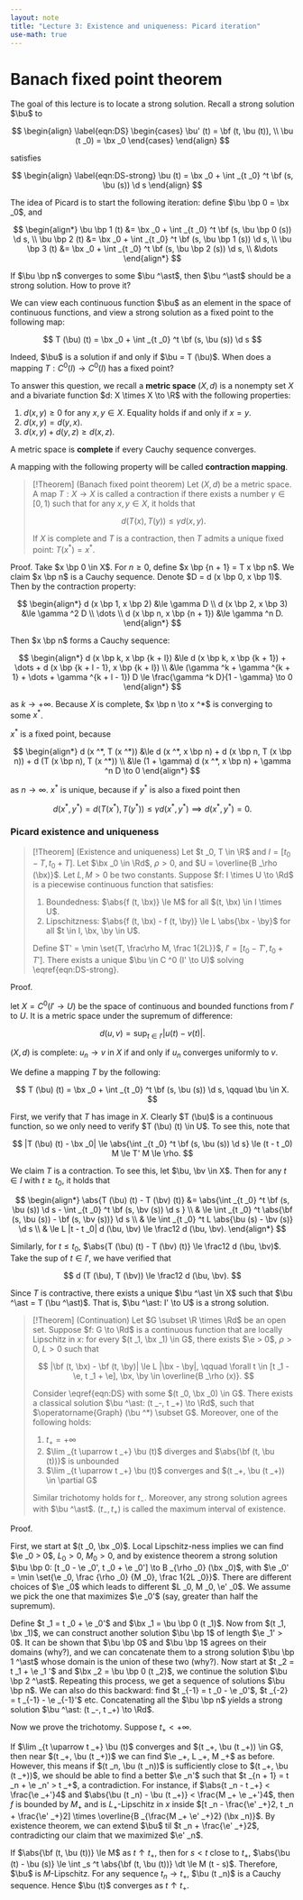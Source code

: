 ```yaml
---
layout: note
title: "Lecture 3: Existence and uniqueness: Picard iteration"
use-math: true
---
```

# Banach fixed point theorem

$$
\newcommand{\bx}{\boldsymbol x}
\newcommand{\by}{\boldsymbol y}
\newcommand{\bu}{\boldsymbol u}
\newcommand{\bv}{\boldsymbol v}
\newcommand{\bF}{\boldsymbol F}
\newcommand{\bf}{\boldsymbol f}
$$

The goal of this lecture is to locate a strong solution. Recall a strong solution $\bu$ to 

$$
\begin{align}
	\label{eqn:DS}
	\begin{cases}
		\bu' (t) = \bf (t, \bu (t)), \\
		\bu (t _0) = \bx _0
	\end{cases}
\end{align}
$$

satisfies

$$
	\begin{align}
	\label{eqn:DS-strong}
	\bu (t) = \bx _0 + \int _{t _0} ^t \bf (s, \bu (s)) \d s
	\end{align}
$$

The idea of Picard is to start the following iteration: define $\bu \bp 0 = \bx _0$, and

$$
	\begin{align*}
		\bu \bp 1 (t) &= \bx _0 + \int _{t _0} ^t \bf (s, \bu \bp 0 (s)) \d s, \\
		\bu \bp 2 (t) &= \bx _0 + \int _{t _0} ^t \bf (s, \bu \bp 1 (s)) \d s, \\
		\bu \bp 3 (t) &= \bx _0 + \int _{t _0} ^t \bf (s, \bu \bp 2 (s)) \d s, \\
		&\dots
	\end{align*}
$$

If $\bu \bp n$ converges to some $\bu ^\ast$, then $\bu ^\ast$ should be a strong solution. How to prove it?

We can view each continuous function $\bu$ as an element in the space of continuous functions, and view a strong solution as a fixed point to the following map:

$$
	T (\bu) (t) = \bx _0 + \int _{t _0} ^t \bf (s, \bu (s)) \d s
$$

Indeed, $\bu$ is a solution if and only if $\bu = T (\bu)$. When does a mapping $T: C ^0 (I) \to C ^0 (I)$ has a fixed point? 

To answer this question, we recall a **metric space** $(X, d)$ is a nonempty set $X$ and a bivariate function $d: X \times X \to \R$ with the following properties:

1. $d (x, y) \ge 0$ for any $x, y \in X$. Equality holds if and only if $x = y$.
2. $d (x, y) = d (y, x)$. 
3. $d (x, y) + d (y, z) \ge d (x, z)$. 

A metric space is **complete** if every Cauchy sequence converges.

A mapping with the following property will be called **contraction mapping**.

> [!Theorem] 
> (Banach fixed point theorem) Let $(X, d)$ be a metric space. A map $T: X \to X$ is called a contraction if there exists a number $\gamma \in [0, 1)$ such that for any $x, y \in X$, it holds that 
> 
> $$
> 	d(T (x), T (y)) \le \gamma d (x, y).
> $$
> 
> If $X$ is complete and $T$ is a contraction, then $T$ admits a unique fixed point: $T (x ^*) = x ^*$. 

Proof. Take $x \bp 0 \in X$. For $n \ge 0$, define $x \bp {n + 1} = T x \bp n$. We claim $x \bp n$ is a Cauchy sequence. Denote $D = d (x \bp 0, x \bp 1)$. Then by the contraction property: 

$$
\begin{align*}
	d (x \bp 1, x \bp 2) &\le \gamma D \\
	d (x \bp 2, x \bp 3) &\le \gamma ^2 D \\
	 \dots \\
	d (x \bp n, x \bp {n + 1}) &\le \gamma ^n D.
\end{align*}
$$

Then $x \bp n$ forms a Cauchy sequence:

$$
\begin{align*}
	d (x \bp k, x \bp {k + l}) &\le d (x \bp k, x \bp {k + 1}) + \dots + d (x \bp {k + l - 1}, x \bp {k + l}) \\
	&\le (\gamma ^k + \gamma ^{k + 1} + \dots + \gamma ^{k + l - 1}) D \le \frac{\gamma ^k D}{1 - \gamma} \to 0
\end{align*}
$$

as $k \to +\infty$. Because $X$ is complete, $x \bp n \to x ^*$ is converging to some $x ^\ast$.

$x ^*$ is a fixed point, because

$$
\begin{align*}
	d (x ^*, T (x ^*)) &\le d (x ^*, x \bp n) + d (x \bp n, T (x \bp n)) + d (T (x \bp n), T (x ^*)) \\
	&\le (1 + \gamma) d (x ^*, x \bp n) + \gamma ^n D \to 0
\end{align*}
$$

as $n \to \infty$. $x ^\ast$ is unique, because if $y ^*$ is also a fixed point then 

$$
	d (x ^*, y ^*) = d (T (x ^*), T (y ^*)) \le \gamma d (x ^*, y ^*) \implies d (x ^*, y ^*) = 0.
$$

### Picard existence and uniqueness

> [!Theorem]
> (Existence and uniqueness) Let $t _0, T \in \R$ and $I = [t _0 - T, t _0 + T]$. Let $\bx _0 \in \Rd$, $\rho > 0$, and $U = \overline{B _\rho (\bx)}$. 
> Let $L, M > 0$ be two constants.
> Suppose $f: I \times U \to \Rd$ is a piecewise continuous function that satisfies:
>
> 1. Boundedness: $\abs{f (t, \bx)} \le M$ for all $(t, \bx) \in I \times U$.
> 2. Lipschitzness: $\abs{f (t, \bx) - f (t, \by)} \le L \abs{\bx - \by}$ for all $t \in I, \bx, \by \in U$.
>
> Define $T' = \min \set{T, \frac\rho M, \frac 1{2L}}$, $I' = [t _0 - T', t _0 + T']$. 
> There exists a unique $\bu \in C ^0 (I' \to U)$ solving \eqref{eqn:DS-strong}.

Proof. 

let $X = C ^0 (I' \to U)$ be the space of continuous and bounded functions from $I'$ to $U$. It is a metric space under the supremum of difference:

$$
	d (u, v) = \sup _{t \in I'} |u (t) - v (t)|.
$$

$(X, d)$ is complete: $u _n \to v$ in $X$ if and only if $u _n$ converges uniformly to $v$. 

We define a mapping $T$ by the following: 

$$
	T (\bu) (t) = \bx _0 + \int _{t _0} ^t \bf (s, \bu (s)) \d s, \qquad \bu \in X.
$$

First, we verify that $T$ has image in $X$. Clearly $T (\bu)$ is a continuous function, so we only need to verify $T (\bu) (t) \in U$. To see this, note that 

$$
	|T (\bu) (t) - \bx _0| \le \abs{\int _{t _0} ^t \bf (s, \bu (s)) \d s} \le (t - t _0) M \le T' M \le \rho. 
$$

We claim $T$ is a contraction. To see this, let $\bu, \bv \in X$. Then for any $t \in I$ with $t \ge t _0$, it holds that 

$$
\begin{align*}
	\abs{T (\bu) (t) - T (\bv) (t)} &= \abs{\int _{t _0} ^t \bf (s, \bu (s)) \d s - \int _{t _0} ^t \bf (s, \bv (s)) \d s } \\
	& \le \int _{t _0} ^t \abs{\bf (s, \bu (s)) - \bf (s, \bv (s))} \d s \\
	& \le \int _{t _0} ^t L \abs{\bu (s) - \bv (s)} \d s \\
	& \le L |t - t _0| d (\bu, \bv) \le \frac12 d (\bu, \bv).
\end{align*}
$$

Similarly, for $t \le t _0$, $\abs{T (\bu) (t) - T (\bv) (t)} \le \frac12 d (\bu, \bv)$. 
Take the sup of $t \in I'$, we have verified that 

$$
	d (T (\bu), T (\bv)) \le \frac12 d (\bu, \bv).
$$

Since $T$ is contractive, there exists a unique $\bu ^\ast \in X$ such that $\bu ^\ast = T (\bu ^\ast)$. That is, $\bu ^\ast: I' \to U$ is a strong solution. 

> [!Theorem]
> (Continuation) Let $G \subset \R \times \Rd$ be an open set. Suppose $f: G \to \Rd$ is a continuous function that are locally Lipschitz in $x$: for every $(t _1, \bx _1) \in G$, there exists $\e > 0$, $\rho > 0$, $L > 0$ such that 
>
> $$
> 	|\bf (t, \bx) - \bf (t, \by)| \le L |\bx - \by|, \qquad \forall t \in [t _1 - \e, t _1 + \e], \bx, \by \in \overline{B _\rho (x)}.
> $$
>
> Consider \eqref{eqn:DS} with some $(t _0, \bx _0) \in G$. There exists a classical solution $\bu ^\ast: (t _-, t _+) \to \Rd$, such that $\operatorname{Graph} (\bu ^*) \subset G$. Moreover, one of the following holds:
> 
> 1. $t _+ = +\infty$
> 2. $\lim _{t \uparrow t _+} \bu (t)$ diverges and $\abs{\bf (t, \bu (t))}$ is unbounded 
> 3. $\lim _{t \uparrow t _+} \bu (t)$ converges and $(t _+, \bu (t _+)) \in \partial G$
> 
> Similar trichotomy holds for $t _-$. Moreover, any strong solution agrees with $\bu ^\ast$.
> $(t _-, t _+)$ is called the maximum interval of existence. 

Proof. 

First, we start at $(t _0, \bx _0)$. Local Lipschitz-ness implies we can find $\e _0 > 0$, $L _0 > 0$, $M _0 > 0$, and by existence theorem a strong solution $\bu \bp 0: [t _0 - \e _0', t _0 + \e _0'] \to B _{\rho _0} (\bx _0)$, with $\e _0' = \min \set{\e _0, \frac {\rho _0} {M _0}, \frac 1{2L _0}}$. There are different choices of $\e _0$ which leads to different $L _0, M _0, \e' _0$. We assume we pick the one that maximizes $\e _0'$ (say, greater than half the supremum). 

Define $t _1 = t _0 + \e _0'$ and $\bx _1 = \bu \bp 0 (t _1)$. Now from $(t _1, \bx _1)$, we can construct another solution $\bu \bp 1$ of length $\e _1' > 0$. It can be shown that $\bu \bp 0$ and $\bu \bp 1$ agrees on their domains (why?), and we can concatenate them to a strong solution $\bu \bp 1 ^\ast$ whose domain is the union of these two (why?). Now start at $t _2 = t _1 + \e _1 '$ and $\bx _2 = \bu \bp 0 (t _2)$, we continue the solution $\bu \bp 2 ^\ast$. Repeating this process, we get a sequence of solutions $\bu \bp n$. We can also do this backward: find $t _{-1} = t _0 - \e _0'$, $t _{-2} = t _{-1} - \e _{-1}'$ etc. Concatenating all the $\bu \bp n$ yields a strong solution $\bu ^\ast: (t _-, t _+) \to \Rd$.

Now we prove the trichotomy. Suppose $t _+ < +\infty$.

If $\lim _{t \uparrow t _+} \bu (t)$ converges and $(t _+, \bu (t _+)) \in G$, then near $(t _+, \bu (t _+))$ we can find $\e _+, L _+, M _+$ as before. However, this means if $(t _n, \bu (t _n))$ is sufficiently close to $(t _+, \bu (t _+))$, we should be able to find a better $\e _n'$ such that $t _{n + 1} = t _n + \e _n' > t _+$, a contradiction. For instance, if $\abs{t _n - t _+} < \frac{\e _+'}4$ and $\abs{\bu (t _n) - \bu (t _+)} < \frac{M _+ \e _+'}4$, then $f$ is bounded by $M _+$ and is $L _+$-Lipschitz in $x$ inside $[t _n - \frac{\e' _+}2, t _n + \frac{\e' _+}2] \times \overline{B _{\frac{M _+ \e' _+}2} (\bx _n)}$. By existence theorem, we can extend $\bu$ til $t _n + \frac{\e' _+}2$, contradicting our claim that we maximized $\e' _n$. 

If $\abs{\bf (t, \bu (t))} \le M$ as $t \uparrow t _+$, then for $s < t$ close to $t _+$, $\abs{\bu (t) - \bu (s)} \le \int _s ^t \abs{\bf (t, \bu (t))} \dt \le M (t - s)$. Therefore, $\bu$ is $M$-Lipschitz. For any sequence $t _n \to t _+$, $\bu (t _n)$ is a Cauchy sequence. Hence $\bu (t)$ converges as $t \uparrow t _+$.
